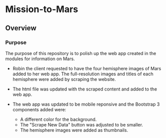 # Mission-to-Mars

## Overview

### Purpose

The purpose of this repository is to polish up the web app created in the modules for information on Mars. 

- Robin the client requested to have the four hemisphere images of Mars added to her web app. The full-resolution images and titles of each hemisphere were added by scraping the website. 

- The html file was updated with the scraped content and added to the web app.

- The web app was updated to be mobile reponsive and the Bootstrap 3 components added were:

    - A different color for the background.
    - The "Scrape New Data" button was adjusted to be smaller.
    - The hemisphere images were added as thumbnails.